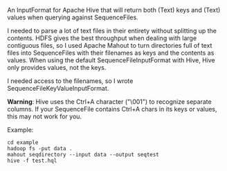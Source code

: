 An InputFormat for Apache Hive that will return both (Text) keys and (Text) values when querying against SequenceFiles.

I needed to parse a lot of text files in their entirety without splitting up the contents. HDFS gives the best throughput when dealing with large contiguous files, so I used Apache Mahout to turn directories full of text files into SequenceFiles with their filenames as keys and the contents as values. When using the default SequenceFileInputFormat with Hive, Hive only provides values, not the keys.

I needed access to the filenames, so I wrote SequenceFileKeyValueInputFormat.

**Warning**: Hive uses the Ctrl+A character ("\001") to recognize separate columns. If your SequenceFile contains Ctrl+A chars in its keys or values, this may not work for you.

Example:
```
cd example
hadoop fs -put data .
mahout seqdirectory --input data --output seqtest
hive -f test.hql
```
